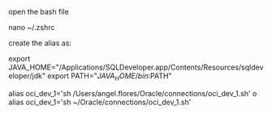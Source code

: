 open the bash file

nano ~/.zshrc

create the alias as:

export JAVA_HOME="/Applications/SQLDeveloper.app/Contents/Resources/sqldeveloper/jdk"
export PATH="$JAVA_HOME/bin:$PATH"


alias oci_dev_1='sh /Users/angel.flores/Oracle/connections/oci_dev_1.sh'
o
alias oci_dev_1='sh ~/Oracle/connections/oci_dev_1.sh'